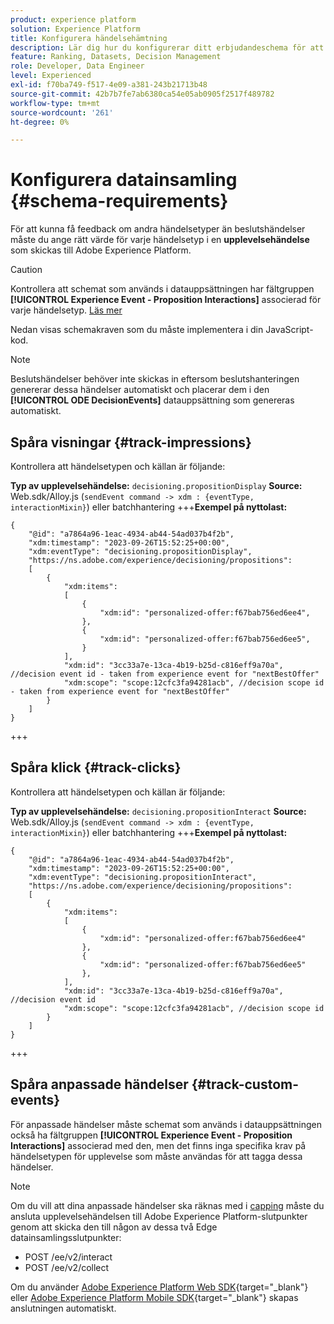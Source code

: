 ```yaml
---
product: experience platform
solution: Experience Platform
title: Konfigurera händelsehämtning
description: Lär dig hur du konfigurerar ditt erbjudandeschema för att hämta händelser
feature: Ranking, Datasets, Decision Management
role: Developer, Data Engineer
level: Experienced
exl-id: f70ba749-f517-4e09-a381-243b21713b48
source-git-commit: 42b7b7fe7ab6380ca54e05ab0905f2517f489782
workflow-type: tm+mt
source-wordcount: '261'
ht-degree: 0%

---
```


# Konfigurera datainsamling {#schema-requirements}

För att kunna få feedback om andra händelsetyper än beslutshändelser måste du ange rätt värde för varje händelsetyp i en **upplevelsehändelse** som skickas till Adobe Experience Platform.

>[!CAUTION]
>
>Kontrollera att schemat som används i datauppsättningen har fältgruppen **[!UICONTROL Experience Event - Proposition Interactions]** associerad för varje händelsetyp. [Läs mer](create-dataset.md)

Nedan visas schemakraven som du måste implementera i din JavaScript-kod.

>[!NOTE]
>
>Beslutshändelser behöver inte skickas in eftersom beslutshanteringen genererar dessa händelser automatiskt och placerar dem i den **[!UICONTROL ODE DecisionEvents]** datauppsättning <!--to check--> som genereras automatiskt.

## Spåra visningar {#track-impressions}

Kontrollera att händelsetypen och källan är följande:

**Typ av upplevelsehändelse:** `decisioning.propositionDisplay`
**Source:** Web.sdk/Alloy.js (`sendEvent command -> xdm : {eventType, interactionMixin}`) eller batchhantering
+++**Exempel på nyttolast:**

```
{
    "@id": "a7864a96-1eac-4934-ab44-54ad037b4f2b",
    "xdm:timestamp": "2023-09-26T15:52:25+00:00",
    "xdm:eventType": "decisioning.propositionDisplay",
    "https://ns.adobe.com/experience/decisioning/propositions":
    [
        {
            "xdm:items":
            [
                {
                    "xdm:id": "personalized-offer:f67bab756ed6ee4",
                },
                {
                    "xdm:id": "personalized-offer:f67bab756ed6ee5",
                }
            ],
            "xdm:id": "3cc33a7e-13ca-4b19-b25d-c816eff9a70a", //decision event id - taken from experience event for "nextBestOffer"
            "xdm:scope": "scope:12cfc3fa94281acb", //decision scope id - taken from experience event for "nextBestOffer"
        }
    ]
}
```

+++

## Spåra klick {#track-clicks}

Kontrollera att händelsetypen och källan är följande:

**Typ av upplevelsehändelse:** `decisioning.propositionInteract`
**Source:** Web.sdk/Alloy.js (`sendEvent command -> xdm : {eventType, interactionMixin}`) eller batchhantering
+++**Exempel på nyttolast:**

```
{
    "@id": "a7864a96-1eac-4934-ab44-54ad037b4f2b",
    "xdm:timestamp": "2023-09-26T15:52:25+00:00",
    "xdm:eventType": "decisioning.propositionInteract",
    "https://ns.adobe.com/experience/decisioning/propositions":
    [
        {
            "xdm:items":
            [
                {
                    "xdm:id": "personalized-offer:f67bab756ed6ee4"
                },
                {
                    "xdm:id": "personalized-offer:f67bab756ed6ee5"
                },
            ],
            "xdm:id": "3cc33a7e-13ca-4b19-b25d-c816eff9a70a", //decision event id
            "xdm:scope": "scope:12cfc3fa94281acb", //decision scope id
        }
    ]
}
```

+++

## Spåra anpassade händelser {#track-custom-events}

För anpassade händelser måste schemat som används i datauppsättningen också ha fältgruppen **[!UICONTROL Experience Event - Proposition Interactions]** associerad med den, men det finns inga specifika krav på händelsetypen för upplevelse som måste användas för att tagga dessa händelser.

>[!NOTE]
>
>Om du vill att dina anpassade händelser ska räknas med i [capping](../items.md#capping) måste du ansluta upplevelsehändelsen till Adobe Experience Platform-slutpunkter genom att skicka den till någon av dessa två Edge datainsamlingsslutpunkter:
>
>* POST /ee/v2/interact
>* POST /ee/v2/collect
>
>Om du använder [Adobe Experience Platform Web SDK](https://experienceleague.adobe.com/docs/experience-platform/edge/home.html){target="_blank"} eller [Adobe Experience Platform Mobile SDK](https://experienceleague.adobe.com/docs/platform-learn/data-collection/mobile-sdk/overview.html){target="_blank"} skapas anslutningen automatiskt.
